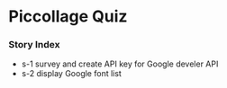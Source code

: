 # Piccollage Quiz

### Story Index
* s-1 survey and create API key for Google develer API
* s-2 display Google font list
